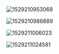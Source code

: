 ![1529210953068](/tmp/1529210953068.png)

![1529210986889](/tmp/1529210986889.png)

![1529211006023](/tmp/1529211006023.png)

![1529211024581](/tmp/1529211024581.png)